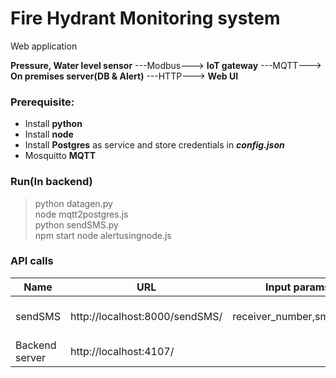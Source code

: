 # Fire Hydrant Monitoring system
Web application 


**Pressure, Water level sensor** ---Modbus---> **IoT gateway** ---MQTT---> **On premises server(DB & Alert)** ---HTTP---> **Web UI**
<br>

### Prerequisite:
* Install **python**
* Install **node**
* Install **Postgres** as service and store credentials in ***config.json***
* Mosquitto **MQTT**

### Run(In backend)
> python datagen.py <br>
> node mqtt2postgres.js <br>
> python sendSMS.py <br>
> npm start
> node alertusingnode.js

### API calls
Name | URL | Input params | Output params
-----|-----|--------------|--------------
sendSMS | http://localhost:8000/sendSMS/ | receiver_number,sms_body | gateway_connectivity_status, sms_sent_successfully, receiver_number, sms_body
Backend server | http://localhost:4107/ | |

